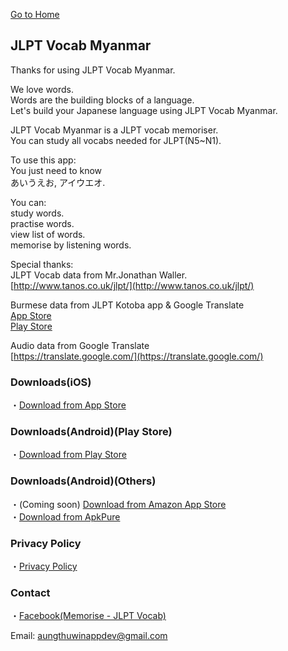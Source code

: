 [Go to Home](https://atwappdev.github.io) 

## JLPT Vocab Myanmar
Thanks for using JLPT Vocab Myanmar.

We love words.  
Words are the building blocks of a language.  
Let's build your Japanese language using JLPT Vocab Myanmar.

JLPT Vocab Myanmar is a JLPT vocab memoriser.  
You can study all vocabs needed for JLPT(N5~N1).

To use this app:  
You just need to know  
あいうえお, アイウエオ.

You can:  
study words.  
practise words.  
view list of words.  
memorise by listening words.

Special thanks:  
JLPT Vocab data from Mr.Jonathan Waller.  
[http://www.tanos.co.uk/jlpt/](http://www.tanos.co.uk/jlpt/)

Burmese data from JLPT Kotoba app & Google Translate  
[App Store](https://apps.apple.com/app/id1481714466)  
[Play Store](https://play.google.com/store/apps/details?id=edu.thuthuthura.jlpt_kotoba)

Audio data from Google Translate  
[https://translate.google.com/](https://translate.google.com/)

### Downloads(iOS)
・[Download from App Store](https://apps.apple.com/app/id1629309139)

### Downloads(Android)(Play Store)
・[Download from Play Store](https://play.google.com/store/apps/details?id=com.atwappdev.jlptvocabmm)

### Downloads(Android)(Others)
・(Coming soon)  [Download from Amazon App Store](https://www.amazon.com/gp/product/B0B54PFN7V)  
・[Download from ApkPure](https://apkpure.com/jlpt-vocab-mm/com.atwappdev.jlptvocabmm)

### Privacy Policy
・[Privacy Policy](https://atwappdev.github.io/jlpt_vocab_mm_privacy_policy)

### Contact
・[Facebook(Memorise - JLPT Vocab)](https://www.facebook.com/memoriseJlptVocab)

Email: aungthuwinappdev@gmail.com 
